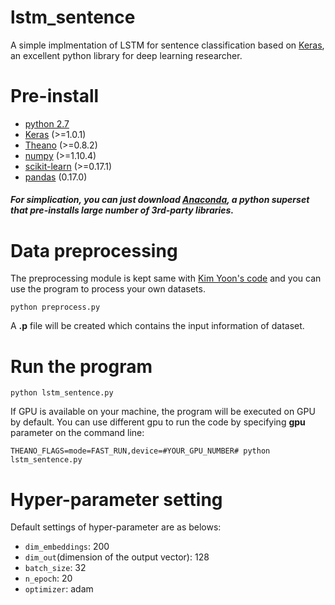 # lstm_sentence
A simple implmentation of LSTM for sentence classification based on [Keras](https://keras.io/), an excellent python library for deep learning researcher. 

# Pre-install
* [python 2.7](https://www.python.org/downloads/)
* [Keras](https://keras.io/) (>=1.0.1)
* [Theano](http://deeplearning.net/software/theano/) (>=0.8.2)
* [numpy](http://www.numpy.org/) (>=1.10.4)
* [scikit-learn](http://scikit-learn.org/stable/) (>=0.17.1)
* [pandas](http://pandas.pydata.org/) (0.17.0)

##### For simplication, you can just download [Anaconda](https://www.continuum.io/), a python superset that pre-installs large number of 3rd-party libraries.

# Data preprocessing
The preprocessing module is kept same with [Kim Yoon's code](https://github.com/yoonkim/CNN_sentence/blob/master/process_data.py) and you can use the program to process your own datasets.
    
    python preprocess.py

A **.p** file will be created which contains the input information of dataset. 

# Run the program
    python lstm_sentence.py
If GPU is available on your machine, the program will be executed on GPU by default. You can use different gpu to run the code by specifying **gpu** parameter on the command line:

    THEANO_FLAGS=mode=FAST_RUN,device=#YOUR_GPU_NUMBER# python lstm_sentence.py

# Hyper-parameter setting
Default settings of hyper-parameter are as belows:
* `dim_embeddings`: 200
* `dim_out`(dimension of the output vector): 128
* `batch_size`: 32
* `n_epoch`: 20
* `optimizer`: adam
